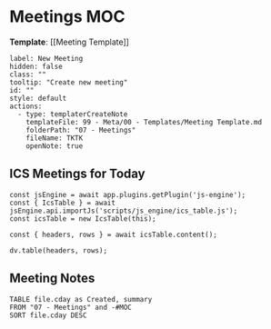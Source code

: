# Meetings MOC

**Template**: [[Meeting Template]]

```meta-bind-button
label: New Meeting
hidden: false
class: ""
tooltip: "Create new meeting"
id: ""
style: default
actions:
  - type: templaterCreateNote
    templateFile: 99 - Meta/00 - Templates/Meeting Template.md
    folderPath: "07 - Meetings"
    fileName: TKTK
    openNote: true
```

## ICS Meetings for Today


```dataviewjs
const jsEngine = await app.plugins.getPlugin('js-engine');
const { IcsTable } = await jsEngine.api.importJs('scripts/js_engine/ics_table.js');
const icsTable = new IcsTable(this);

const { headers, rows } = await icsTable.content();

dv.table(headers, rows);
```

## Meeting Notes

```dataview
TABLE file.cday as Created, summary
FROM "07 - Meetings" and -#MOC
SORT file.cday DESC
```
